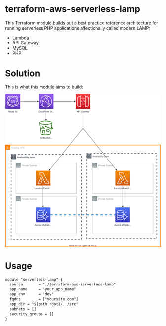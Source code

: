# terraform-aws-serverless-lamp

This Terraform module builds out a best practice reference architecture for running serverless PHP applications affectionally called modern LAMP:

- Lambda
- API Gateway
- MySQL
- PHP

# Solution

This is what this module aims to build:

![Solution Diagram](./diagram/diagram.drawio.svg)

# Usage 

```hcl
module "serverless-lamp" {
  source       = "./terraform-aws-serverless-lamp"
  app_name     = "your_app_name"
  app_env      = "dev"
  fqdns        = ["yoursite.com"]
  app_dir = "${path.root}/../src"
  subnets = []
  security_groups = []
}
```
